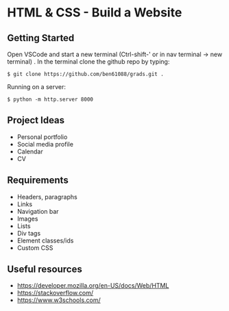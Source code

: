 # HTML & CSS - Build a Website

## Getting Started

Open VSCode and start a new terminal (Ctrl-shift-' or in nav terminal -> new terminal) . In the terminal clone the github repo by typing:
```
$ git clone https://github.com/ben61088/grads.git .
```
Running on a server:
```
$ python -m http.server 8000
```

## Project Ideas
* Personal portfolio
* Social media profile
* Calendar
* CV

## Requirements
* Headers, paragraphs
* Links
* Navigation bar
* Images
* Lists
* Div tags
* Element classes/ids
* Custom CSS
    
## Useful resources
* https://developer.mozilla.org/en-US/docs/Web/HTML
* https://stackoverflow.com/
* https://www.w3schools.com/


